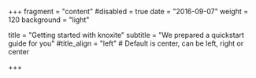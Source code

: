 +++
fragment = "content"
#disabled = true
date = "2016-09-07"
weight = 120
background = "light"

title = "Getting started with knoxite"
subtitle = "We prepared a quickstart guide for you"
#title_align = "left" # Default is center, can be left, right or center

+++
